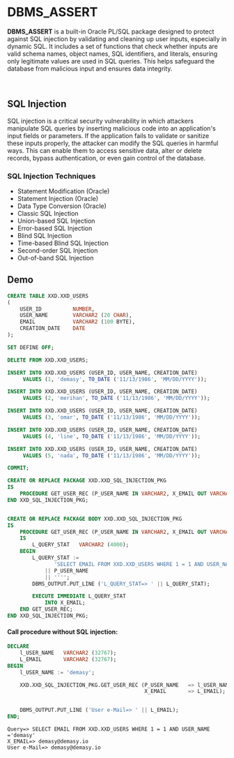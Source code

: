 # DBMS_ASSERT

**DBMS_ASSERT** is a built-in Oracle PL/SQL package designed to protect against SQL injection by validating and cleaning up user inputs, especially in dynamic SQL. It includes a set of functions that check whether inputs are valid schema names, object names, SQL identifiers, and literals, ensuring only legitimate values are used in SQL queries. This helps safeguard the database from malicious input and ensures data integrity.

<br>

## SQL Injection
SQL injection is a critical security vulnerability in which attackers manipulate SQL queries by inserting malicious code into an application's input fields or parameters. If the application fails to validate or sanitize these inputs properly, the attacker can modify the SQL queries in harmful ways. This can enable them to access sensitive data, alter or delete records, bypass authentication, or even gain control of the database.

### SQL Injection Techniques
- Statement Modification (Oracle)
- Statement Injection (Oracle)
- Data Type Conversion (Oracle)
- Classic SQL Injection
- Union-based SQL Injection
- Error-based SQL Injection
- Blind SQL Injection
- Time-based Blind SQL Injection
- Second-order SQL Injection
- Out-of-band SQL Injection

<be>

 ## Demo

```sql
CREATE TABLE XXD.XXD_USERS
(
    USER_ID          NUMBER,
    USER_NAME        VARCHAR2 (20 CHAR),
    EMAIL            VARCHAR2 (100 BYTE),
    CREATION_DATE    DATE
);
```

```sql
SET DEFINE OFF;

DELETE FROM XXD.XXD_USERS;

INSERT INTO XXD.XXD_USERS (USER_ID, USER_NAME, CREATION_DATE)
     VALUES (1, 'demasy', TO_DATE ('11/13/1986', 'MM/DD/YYYY'));

INSERT INTO XXD.XXD_USERS (USER_ID, USER_NAME, CREATION_DATE)
     VALUES (2, 'merihan', TO_DATE ('11/13/1986', 'MM/DD/YYYY'));

INSERT INTO XXD.XXD_USERS (USER_ID, USER_NAME, CREATION_DATE)
     VALUES (3, 'omar', TO_DATE ('11/13/1986', 'MM/DD/YYYY'));

INSERT INTO XXD.XXD_USERS (USER_ID, USER_NAME, CREATION_DATE)
     VALUES (4, 'line', TO_DATE ('11/13/1986', 'MM/DD/YYYY'));

INSERT INTO XXD.XXD_USERS (USER_ID, USER_NAME, CREATION_DATE)
     VALUES (5, 'nada', TO_DATE ('11/13/1986', 'MM/DD/YYYY'));

COMMIT;
```

```sql
CREATE OR REPLACE PACKAGE XXD.XXD_SQL_INJECTION_PKG
IS
    PROCEDURE GET_USER_REC (P_USER_NAME IN VARCHAR2, X_EMAIL OUT VARCHAR2);
END XXD_SQL_INJECTION_PKG;


CREATE OR REPLACE PACKAGE BODY XXD.XXD_SQL_INJECTION_PKG
IS
    PROCEDURE GET_USER_REC (P_USER_NAME IN VARCHAR2, X_EMAIL OUT VARCHAR2)
    IS
        L_QUERY_STAT   VARCHAR2 (4000);
    BEGIN
        L_QUERY_STAT :=
               'SELECT EMAIL FROM XXD.XXD_USERS WHERE 1 = 1 AND USER_NAME ='''
            || P_USER_NAME
            || '''';
        DBMS_OUTPUT.PUT_LINE ('L_QUERY_STAT=> ' || L_QUERY_STAT);

        EXECUTE IMMEDIATE L_QUERY_STAT
            INTO X_EMAIL;
    END GET_USER_REC;
END XXD_SQL_INJECTION_PKG;
```

#### Call procedure without SQL injection:

```sql
DECLARE
    l_USER_NAME   VARCHAR2 (32767);
    L_EMAIL       VARCHAR2 (32767);
BEGIN
    l_USER_NAME := 'demasy';

    XXD.XXD_SQL_INJECTION_PKG.GET_USER_REC (P_USER_NAME   => l_USER_NAME,
                                            X_EMAIL       => L_EMAIL);


    DBMS_OUTPUT.PUT_LINE ('User e-Mail=> ' || L_EMAIL);
END;
```
```
Query=> SELECT EMAIL FROM XXD.XXD_USERS WHERE 1 = 1 AND USER_NAME ='demasy'
X_EMAIL=> demasy@demasy.io
User e-Mail=> demasy@demasy.io
```
